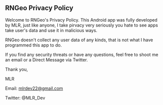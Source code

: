 ## RNGeo Privacy Policy

Welcome to RNGeo's Privacy Policy.
This Android app was fully developed by MLR, just like anyone, I take pirvacy very seriously
you hate to see apps take user's data and use it in malicious ways.

RNGeo doesn't collect any user data of any kinds, that is not what I have programmed this app to do.

If you find any security threats or have any questions, feel free to shoot me an email or a Direct Message via Twitter.

Thank you, 

MLR

Email: mlrdev22@gmail.com

Twitter: @MLR_Dev
